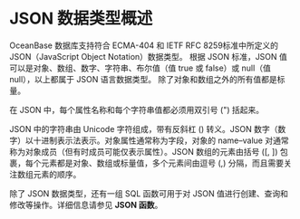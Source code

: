 # JSON 数据类型概述

OceanBase 数据库支持符合 ECMA-404 和 IETF RFC 8259标准中所定义的 JSON（JavaScript Object Notation）数据类型。
根据 JSON 标准，JSON 值可以是对象、数组、数字、字符串、布尔值（值 true 或 false）或 null（值 null），以上都属于 JSON 语言数据类型。 除了对象和数组之外的所有值都是标量。

在 JSON 中，每个属性名称和每个字符串值都必须用双引号 (") 括起来。

JSON 中的字符串由 Unicode 字符组成，带有反斜杠 (\) 转义。JSON 数字（数字）以十进制表示法表示。对象属性通常称为字段，对象的 name–value 对通常称为对象成员（但有时成员可能仅表示属性）。JSON 数组的元素由括号 ([, ]) 包裹，每个元素都是对象、数组或标量值，多个元素间由逗号 (,) 分隔，而且需要关注数组元素的顺序。

除了 JSON 数据类型，还有一组 SQL 函数可用于对 JSON 值进行创建、查询和修改等操作。详细信息请参见 **JSON 函数**。
